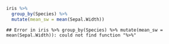 
``` r
iris %>%
  group_by(Species) %>%
  mutate(mean_sw = mean(Sepal.Width))
```

    ## Error in iris %>% group_by(Species) %>% mutate(mean_sw = mean(Sepal.Width)): could not find function "%>%"
